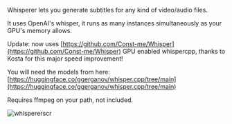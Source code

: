 Whisperer lets you generate subtitles for any kind of video/audio files.

It uses OpenAI's whisper, it runs as many instances simultaneously as your GPU's memory allows.

Update: now uses [https://github.com/Const-me/Whisper](https://github.com/Const-me/Whisper) GPU enabled whispercpp, thanks to Kosta for this major speed improvement!

You will need the models from here: [https://huggingface.co/ggerganov/whisper.cpp/tree/main](https://huggingface.co/ggerganov/whisper.cpp/tree/main)

Requires ffmpeg on your path, not included.

![whispererscr](https://github.com/tigros/Whisperer/assets/2112911/87421dc0-6c3d-4971-adc1-6aacd683f014)


